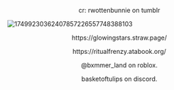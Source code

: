 <p align="center">
cr: rwottenbunnie on tumblr
</p>

![17499230362407857226557748388103](https://github.com/user-attachments/assets/271ba616-edae-4290-8994-97a968db1ab4)







<p align="center">
https://glowingstars.straw.page/
</p>
<p align="center">
https://ritualfrenzy.atabook.org/
</p>

<p align="center">
@bxmmer_land on roblox.
</p>
<p align="center">
basketoftulips on discord.
</p>


